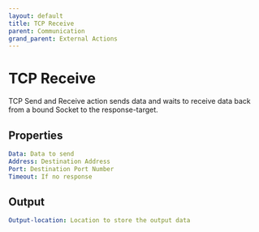 ```yaml
---
layout: default
title: TCP Receive
parent: Communication
grand_parent: External Actions
---
```


# TCP Receive
TCP Send and Receive action sends data and waits to receive data back from a bound Socket to the response-target.

## Properties
```yaml
Data: Data to send
Address: Destination Address
Port: Destination Port Number
Timeout: If no response
```

## Output
```yaml
Output-location: Location to store the output data
```